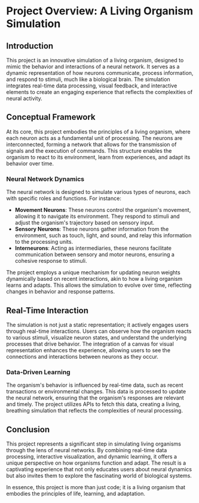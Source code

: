 # Project Overview: A Living Organism Simulation

## Introduction

This project is an innovative simulation of a living organism, designed to mimic the behavior and interactions of a neural network. It serves as a dynamic representation of how neurons communicate, process information, and respond to stimuli, much like a biological brain. The simulation integrates real-time data processing, visual feedback, and interactive elements to create an engaging experience that reflects the complexities of neural activity.

## Conceptual Framework

At its core, this project embodies the principles of a living organism, where each neuron acts as a fundamental unit of processing. The neurons are interconnected, forming a network that allows for the transmission of signals and the execution of commands. This structure enables the organism to react to its environment, learn from experiences, and adapt its behavior over time.

### Neural Network Dynamics

The neural network is designed to simulate various types of neurons, each with specific roles and functions. For instance:

- **Movement Neurons**: These neurons control the organism's movement, allowing it to navigate its environment. They respond to stimuli and adjust the organism's trajectory based on sensory input.
- **Sensory Neurons**: These neurons gather information from the environment, such as touch, light, and sound, and relay this information to the processing units.
- **Interneurons**: Acting as intermediaries, these neurons facilitate communication between sensory and motor neurons, ensuring a cohesive response to stimuli.

The project employs a unique mechanism for updating neuron weights dynamically based on recent interactions, akin to how a living organism learns and adapts. This allows the simulation to evolve over time, reflecting changes in behavior and response patterns.

## Real-Time Interaction

The simulation is not just a static representation; it actively engages users through real-time interactions. Users can observe how the organism reacts to various stimuli, visualize neuron states, and understand the underlying processes that drive behavior. The integration of a canvas for visual representation enhances the experience, allowing users to see the connections and interactions between neurons as they occur.

### Data-Driven Learning

The organism's behavior is influenced by real-time data, such as recent transactions or environmental changes. This data is processed to update the neural network, ensuring that the organism's responses are relevant and timely. The project utilizes APIs to fetch this data, creating a living, breathing simulation that reflects the complexities of neural processing.

## Conclusion

This project represents a significant step in simulating living organisms through the lens of neural networks. By combining real-time data processing, interactive visualization, and dynamic learning, it offers a unique perspective on how organisms function and adapt. The result is a captivating experience that not only educates users about neural dynamics but also invites them to explore the fascinating world of biological systems. 

In essence, this project is more than just code; it is a living organism that embodies the principles of life, learning, and adaptation.
